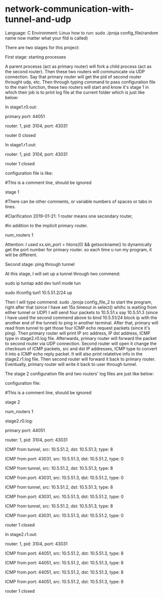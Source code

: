 # network-communication-with-tunnel-and-udp

Language: C  Environment: Linux
how to run: sudo ./proja config_file(random name now matter what your fild is called)

There are two stages for this project:

First stage: starting processes

  A parent processs (act as primary router) will fork a child process (act as the second router). Then these two routers will communicate via UDP connection. Say that primary router will get the pid of second router throught udp, etc. Then through typing command to pass configuration file to the main function, these two routers will start and know it's stage 1 in which their job is to print log file at the current folder which is just like below:
  
  
  In stage1.r0.out:
  
  primary port: 44051
  
  router: 1, pid: 3104, port: 43031
  
  router 0 closed
  
  
  In stage1.r1.out:
  
  router: 1, pid: 3104, port: 43031
  
  router 1 closed
  
  
configuration file is like:

  #This is a comment line, should be ignored
  
  stage 1
  
  #There can be other comments, or variable numbers of spaces or tabs in lines.
  
  #Clarification 2019-01-21: 1 router means one secondary router,
  
  #in addition to the implicit primary router.
  
  num_routers   1
  
  
  Attention: I used xx.sin_port = htons(0) && getsockname() to dynamically get the port number for primary router. so each time u run my program, it will be different.
  
  
Second stage: ping through tunnel
  
  
  At this stage, I will set up a tunnel through two commend:
  
  
  sudo ip tuntap add dev tun1 mode tun
  
  
  sudo ifconfig tun1 10.5.51.2/24 up
  
  
  Then I will type commend: sudo ./proja config_file_2 to start the program, right after that (since I have set 15s timeout in select() whihc is waiting from either tunnel or UDP) I will send four packets to 10.5.51.x say 10.5.51.3 (since I have used the second commend above to bind 10.5.51/24 block ip with the another end of the tunnel) to ping in another terminal. After that, primary will read from tunnel to get those four ICMP echo request packets (since it's ping). Then primary router will print IP src address, IP dst address, ICMP type in stage2.r0.log file. Afterwards, primary router will forward the packet to second router via UDP connection. Second router will open it change the checksum of ICMP packets, src and dst IP addresses, ICMP type to convert it into a ICMP echo reply packet. It will also print relatetive info in the stage2.r1.log file. Then second router will forward it back to primary router. Eventually, primary router will write it back to user through tunnel.
   
   The stage 2 configuration file and two routers' log files are just like below:
   
   configuration file:
   
   #This is a comment line, should be ignored
   
   stage 2
   
   num_routers 1
   
  
  stage2.r0.log:
  
  primary port: 44051
  
  router: 1, pid: 3104, port: 43031
  
  ICMP from tunnel, src: 10.5.51.2, dst: 10.5.51.3, type: 8
  
  ICMP from port: 43031, src: 10.5.51.3, dst: 10.5.51.2, type: 0
  
  ICMP from tunnel, src: 10.5.51.2, dst: 10.5.51.3, type: 8
  
  ICMP from port: 43031, src: 10.5.51.3, dst: 10.5.51.2, type: 0
  
  ICMP from tunnel, src: 10.5.51.2, dst: 10.5.51.3, type: 8
  
  ICMP from port: 43031, src: 10.5.51.3, dst: 10.5.51.2, type: 0
  
  ICMP from tunnel, src: 10.5.51.2, dst: 10.5.51.3, type: 8
  
  ICMP from port: 43031, src: 10.5.51.3, dst: 10.5.51.2, type: 0
  
  router 1 closed
  
  

  In stage2.r1.out:
  
  router: 1, pid: 3104, port: 43031
  
  ICMP from port: 44051, src: 10.5.51.2, dst: 10.5.51.3, type: 8
  
  ICMP from port: 44051, src: 10.5.51.2, dst: 10.5.51.3, type: 8
  
  ICMP from port: 44051, src: 10.5.51.2, dst: 10.5.51.3, type: 8
  
  ICMP from port: 44051, src: 10.5.51.2, dst: 10.5.51.3, type: 8
  
  router 1 closed
 
